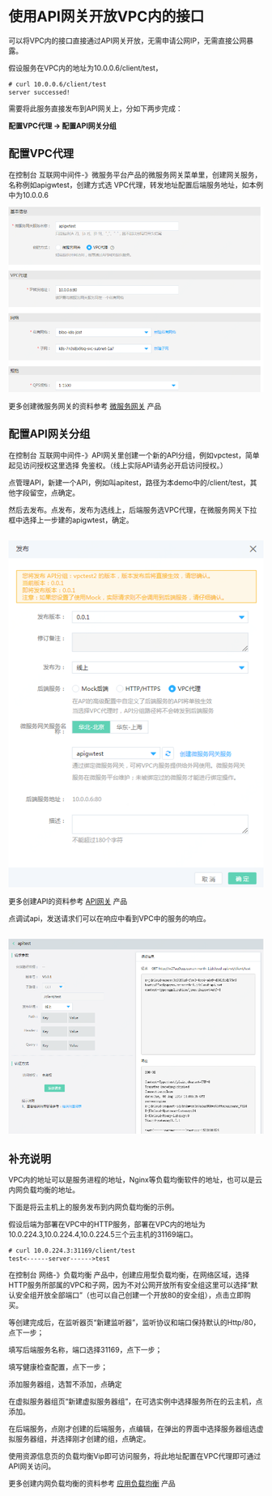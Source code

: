 # 使用API网关开放VPC内的接口

可以将VPC内的接口直接通过API网关开放，无需申请公网IP，无需直接公网暴露。

假设服务在VPC内的地址为10.0.0.6/client/test，

    # curl 10.0.0.6/client/test
    server successed!
    
需要将此服务直接发布到API网关上，分如下两步完成：

<b>配置VPC代理 -> 配置API网关分组</b>

## 配置VPC代理
在控制台  互联网中间件-》微服务平台产品的微服务网关菜单里，创建网关服务，名称例如apigwtest，创建方式选 VPC代理，转发地址配置后端服务地址，如本例中为10.0.0.6

![VPC代理](../../../../image/Internet-Middleware/JD-Distributed-Service-Framework/createVPC.png)


更多创建微服务网关的资料参考 [微服务网关](../Operation-Guide/JDSFGW/overview.md) 产品


## 配置API网关分组

在控制台  互联网中间件-》API网关里创建一个新的API分组，例如vpctest，简单起见访问授权这里选择 免鉴权。（线上实际API请务必开启访问授权。）

点管理API，新建一个API，例如叫apitest，路径为本demo中的/client/test，其他字段留空，点确定。

然后去发布。点发布，发布为选线上，后端服务选VPC代理，在微服务网关下拉框中选择上一步建的apigwtest，确定。

<br>![发布API](../../../../image/Internet-Middleware/JD-Distributed-Service-Framework/pubAPI.png)<br/>

更多创建API的资料参考 [API网关](../../API-Gateway/Introduction/Product-Overview.md)   产品


点调试api，发送请求们可以在响应中看到VPC中的服务的响应。

<br>![调试API](../../../../image/Internet-Middleware/JD-Distributed-Service-Framework/testAPI.png)<br/>

## 补充说明

VPC内的地址可以是服务进程的地址，Nginx等负载均衡软件的地址，也可以是云内网负载均衡的地址。

下面是将云主机上的服务发布到内网负载均衡的示例。

假设后端为部署在VPC中的HTTP服务，部署在VPC内的地址为10.0.224.3,10.0.224.4,10.0.224.5三个云主机的31169端口。

    # curl 10.0.224.3:31169/client/test
    test<------server------>test


在控制台 网络-》负载均衡 产品中，创建应用型负载均衡，在网络区域，选择HTTP服务所部属的VPC和子网，因为不对公网开放所有安全组这里可以选择“默认安全组开放全部端口”（也可以自己创建一个开放80的安全组），点击立即购买。

等创建完成后，在监听器页“新建监听器”，监听协议和端口保持默认的Http/80，点下一步；

填写后端服务名称，端口选择31169，点下一步；

填写健康检查配置，点下一步；

添加服务器组，选暂不添加，点确定

在虚拟服务器组页“新建虚拟服务器组”，在可选实例中选择服务所在的云主机，点添加。

在后端服务，点刚才创建的后端服务，点编辑，在弹出的界面中选择服务器组选虚拟服务器组，并选择刚才创建的组，点确定。

使用资源信息页的负载均衡Vip即可访问服务，将此地址配置在VPC代理即可通过API网关访问。
    
更多创建内网负载均衡的资料参考 [应用负载均衡](../../../Networking/Application-Load-Balancer/Introduction/Overview.md) 产品
